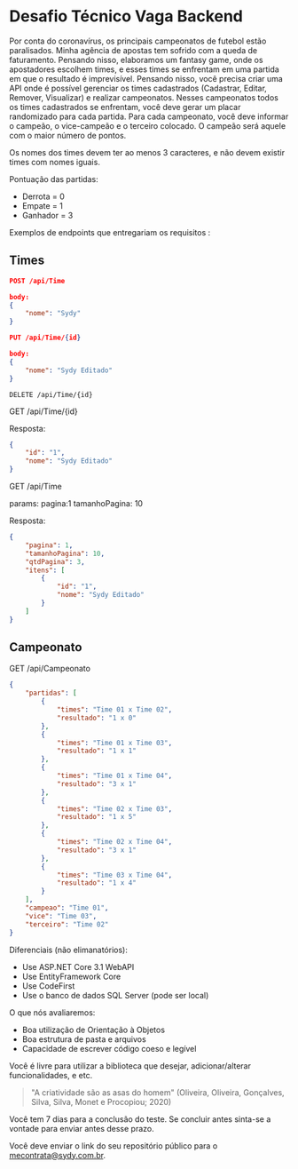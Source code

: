 # Desafio Técnico Vaga Backend

Por conta do coronavírus, os principais campeonatos de futebol estão paralisados. Minha agência de apostas tem sofrido com a queda de faturamento. Pensando nisso, elaboramos um fantasy game, onde os apostadores escolhem times, e esses times se enfrentam em uma partida em que o resultado é imprevisível. Pensando nisso, você precisa criar uma API onde é possível gerenciar os times cadastrados (Cadastrar, Editar, Remover, Visualizar) e realizar campeonatos. Nesses campeonatos todos os times cadastrados se enfrentam, você deve gerar um placar randomizado para cada partida. Para cada campeonato, você deve informar o campeão, o vice-campeão e o terceiro colocado. O campeão será aquele com o maior número de pontos.

Os nomes dos times devem ter ao menos 3 caracteres, e não devem existir times com nomes iguais.

Pontuação das partidas:

- Derrota = 0
- Empate = 1
- Ganhador = 3

Exemplos de endpoints que entregariam os requisitos :

## Times

```json
POST /api/Time

body:
{
    "nome": "Sydy"
}
```

```json
PUT /api/Time/{id}

body:
{
    "nome": "Sydy Editado"
}
```

```
DELETE /api/Time/{id}
```

GET /api/Time/{id}

Resposta:

```json
{
    "id": "1",
    "nome": "Sydy Editado"
}
```

GET /api/Time

params:
pagina:1
tamanhoPagina: 10

Resposta:

```json
{
    "pagina": 1,
    "tamanhoPagina": 10,
    "qtdPagina": 3,
    "itens": [
        {
            "id": "1",
            "nome": "Sydy Editado"
        }
    ]
}
```

## Campeonato

GET /api/Campeonato

```json
{
    "partidas": [
        {
            "times": "Time 01 x Time 02",
            "resultado": "1 x 0"
        },
        {
            "times": "Time 01 x Time 03",
            "resultado": "1 x 1"
        },
        {
            "times": "Time 01 x Time 04",
            "resultado": "3 x 1"
        },
        {
            "times": "Time 02 x Time 03",
            "resultado": "1 x 5"
        },
        {
            "times": "Time 02 x Time 04",
            "resultado": "3 x 1"
        },
        {
            "times": "Time 03 x Time 04",
            "resultado": "1 x 4"
        }
    ],
    "campeao": "Time 01",
    "vice": "Time 03",
    "terceiro": "Time 02"
}
```

Diferenciais (não elimanatórios):

- Use ASP.NET Core 3.1 WebAPI
- Use EntityFramework Core
- Use CodeFirst
- Use o banco de dados SQL Server (pode ser local)

O que nós avaliaremos:

- Boa utilização de Orientação à Objetos
- Boa estrutura de pasta e arquivos
- Capacidade de escrever código coeso e legível

Você é livre para utilizar a biblioteca que desejar, adicionar/alterar funcionalidades, e etc.

> "A criatividade são as asas do homem"
> (Oliveira, Oliveira, Gonçalves, Silva, Silva, Monet e Procopiou; 2020)

Você tem 7 dias para a conclusão do teste. Se concluir antes sinta-se a vontade para enviar antes desse prazo.

Você deve enviar o link do seu repositório público para o [mecontrata@sydy.com.br](mailto:mecontrata@sydy.com.br?subject=Desafio%20Técnico%20Backend&body=Segue%20o%20meu%20desafio%20técnico,%20a%20implementação%20se%20encontra%20em:%20).
